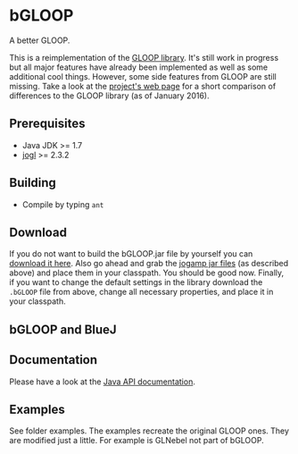 # bGLOOP
A better GLOOP.

This is a reimplementation of the [GLOOP library](http://www.brd.nrw.de/lerntreffs/informatik/structure/material/sek2/einfuehrungen/gloop.php).
It's still work in progress but all major features have already been implemented as well as some additional
cool things. However, some side features from GLOOP are still missing.
Take a look at the [project's web page](http://trent2.github.io/bGLOOP) for a short comparison of differences to
the GLOOP library (as of January 2016).

## Prerequisites
* Java JDK >= 1.7
* [jogl](http://www.jogamp.org) >= 2.3.2

## Building
* Compile by typing <code>ant</code>

## Download
If you do not want to build the bGLOOP.jar file by yourself you can [download it here](http://trent2.github.io/bGLOOP/dist/bGLOOP.jar). Also go ahead and grab the [jogamp jar files](http://jogamp.org/deployment/v2.3.2/jar/) (as described above) and place them in your classpath. You should be good now. Finally, if you want to change the default settings in the library download the <code>.bGLOOP</code> file from above, change all necessary properties, and place it in your classpath.

## bGLOOP and BlueJ



## Documentation
Please have a look at the [Java API documentation](http://trent2.github.io/bGLOOP/apidocs).

## Examples

See folder examples. The examples recreate the original GLOOP ones. They are modified just a little. For example is GLNebel not part of bGLOOP.

